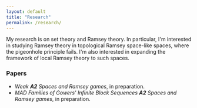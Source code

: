 ```yaml
---
layout: default
title: "Research"
permalink: /research/
---
```


My research is on set theory and Ramsey theory. In particular, I'm interested in studying Ramsey theory in topological Ramsey space-like spaces, where the pigeonhole principle fails. I'm also interested in expanding the framework of local Ramsey theory to such spaces.

### Papers
<body>
<ul>
   <li><i>Weak <b>A2</b> Spaces and Ramsey games</i>, in preparation.</li>
   <li><i>MAD Families of Gowers' Infinite Block Sequences <b>A2</b> Spaces and Ramsey games</i>, in preparation.</li>
</ul>
</body>
